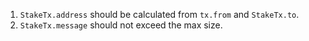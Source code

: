 1. `StakeTx.address` should be calculated from `tx.from` and `StakeTx.to`.
2. `StakeTx.message` should not exceed the max size.
